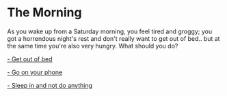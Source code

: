 # The Morning

As you wake up from a Saturday morning, you feel tired and groggy; you got a horrendous night's rest and don't really want to get out of bed.. but at the same time you're also very hungry. What should you do?

[- Get out of bed](Get-out-of-bed/Get-out-of-bed.md)

[- Go on your phone](Go-on-phone/go-on-phone.md)

[- Sleep in and not do anything](Sleep-In/Sleep-in.md)